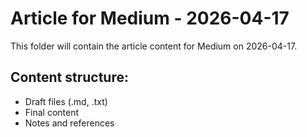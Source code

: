 # Article for Medium - 2026-04-17

This folder will contain the article content for Medium on 2026-04-17.

## Content structure:
- Draft files (.md, .txt)
- Final content
- Notes and references
